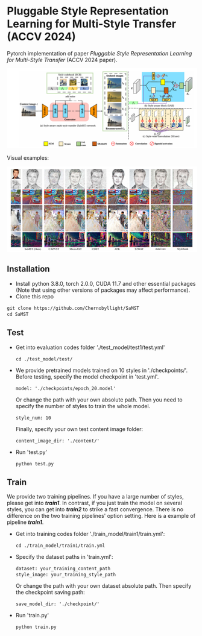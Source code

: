 # Pluggable Style Representation Learning for Multi-Style Transfer (ACCV 2024)

Pytorch implementation of paper *Pluggable Style Representation Learning for Multi-Style Transfer* (ACCV 2024 paper).

![](Figs/framework.png)

Visual examples:

![teaserfig](.\Figs\teaserfig.png)

## Installation

- Install python 3.8.0, torch 2.0.0, CUDA 11.7 and other essential packages (Note that using other versions of packages may affect performance).
- Clone this repo

```
git clone https://github.com/Chernobyllight/SaMST
cd SaMST
```



## Test

- Get into evaluation codes folder './test_model/test1/test.yml'

  ```
  cd ./test_model/test/
  ```

- We provide pretrained models trained on 10 styles in './checkpoints/'. Before testing, specify the model checkpoint in 'test.yml'.

  ```
  model: './checkpoints/epoch_20.model'
  ```

   Or change the path with your own absolute path. Then you need to specify the number of styles to train the whole model. 

  ```
  style_num: 10
  ```

  Finally, specify your own test content image folder:

  ```
  content_image_dir: './content/'
  ```

- Run 'test.py'

  ```
  python test.py
  ```

## Train

We provide two training pipelines. If you have a large number of styles, please get into ***train1***. In contrast, if you just train the model on several styles, you can get into ***train2*** to strike a fast convergence. There is no difference on the two training pipelines' option setting. Here is a example of pipeline ***train1***.

- Get into training codes folder './train_model/train1/train.yml':

  ```
  cd ./train_model/train1/train.yml
  ```

- Specify the dataset paths in 'train.yml':

  ```
  dataset: your_training_content_path
  style_image: your_training_style_path
  ```

  Or change the path with your own dataset absolute path. Then specify the checkpoint saving path:

  ```
  save_model_dir: './checkpoint/'
  ```

- Run 'train.py'

  ```
  python train.py
  ```

  